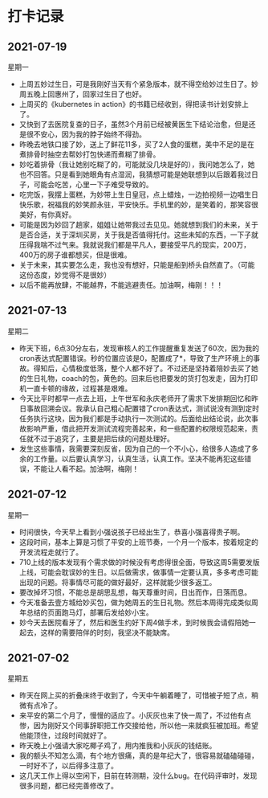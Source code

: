 # 打卡记录

## 2021-07-19

星期一

* 上周五妙过生日，可是我刚好当天有个紧急版本，就不得空给妙过生日了。妙周五晚上回惠州了，回家过生日了也好。
* 上周买的《kubernetes in action》的书籍已经收到，得把读书计划安排上了。
* 又快到了去医院复查的日子，虽然3个月前已经被黄医生下结论治愈，但是还是很不安心，因为我的脖子始终不得劲。
* 昨晚去地铁口接了妙，送上了鲜花11多，买了2人食的蛋糕，美中不足的是在煮排骨时抽空去帮妙打包快递而煮糊了排骨。
* 妙吃着排骨（我让她别吃糊了的，可能就没几块是好的），我问她怎么了，她也不回答。只是看到她眼角有点湿润，我猜想可能是她联想到以后跟着我过日子，可能会吃苦，心里一下子难受导致的。
* 吃完饭，我摆上蛋糕，为妙带上生日皇冠，点上蜡烛，一边拍视频一边唱生日快乐歌，祝福我的妙笑颜永驻，平安快乐。手机里的妙，是笑着的，那笑容很美好，有你真好。
* 可能是因为妙回了趟家，姐姐让她带我过去见见。她就想到我们的未来，关于是否合适，关于深圳买房，关于我是否值得托付。这些未知的东西，一下子就压得我喘不过气来。我就说我们都是平凡人，要接受平凡的现实，200万，400万的房子谁都想买，但是很难。
* 关于未来，其实要怎么走，我也没有想好，只能是船到桥头自然直了。（可能这份态度，妙觉得不是很妙）
* 以后不能再放肆，不能越界，不能逃避责任。加油啊，梅刚！！！

## 2021-07-13

星期二

* 昨天下班，6点30分左右，发现审核人的工作提醒重复发送了60次，因为我的cron表达式配置错误。秒的位置应该是0，配置成了*，导致了生产环境上的事故。得知后，心情极度低落，整个人都不好了。不过还是坚持着陪妙去买了她的生日礼物，coach的包，黄色的。回来后也把要发的货打包发走，因为打印机一直卡顿的缘故，过程甚是艰难。
* 今天比平时都早一点去上班，上午世军和永庆老师开了需求下发排期回忆和昨日事故回溯会议。我承认自己粗心配置错了cron表达式，测试说没有测到定时任务执行这块，因为我们都是手动执行一次测试的。后面给出结论说，此次事故影响严重，借此把开发测试流程完善起来，和一些配置的权限规范起来，责任就不过于追究了，主要是把后续的问题处理好。
* 发生这些事情，我需要深刻反省，因为自己的一个不小心，给很多人造成了多余的工作量。以后要认真学习，认真生活，认真工作。坚决不能再犯这些错误，不能让人看不起。加油啊，梅刚！

## 2021-07-12

星期一

* 时间很快，今天早上看到小强说孩子已经出生了，恭喜小强喜得贵子啊。
* 这段时间，基本上算是习惯了平安的上班节奏，一个月一个版本，按着规定的开发流程走就行了。
* 710上线的版本发现有个需求做的时候没有考虑得很全面，导致这周5需要发版上线，可能会耽误妙的生日。以后做需求，做事情一定要认真，多多考虑可能出现的问题。将事情尽可能的做好最好，这样就能少很多返工。
* 要改掉坏习惯，不能总是胡思乱想，每天尊重时间，日出而作，日落而息。
* 今天准备去壹方城给妙买包，做为她周五的生日礼物。然后本周得完成类似周年总结的页面跑马灯，部署后发给妙小宝。
* 妙今天去医院看牙了，然后和医生约好下周4做手术，到时候我会请假陪她一起去，这样的需要陪伴的时刻，我坚决不能缺席。

## 2021-07-02

星期五

* 昨天在网上买的折叠床终于收到了，今天中午躺着睡了，可惜被子短了点，稍微有点冷了。
* 来平安的第二个月了，慢慢的适应了。小灰灰也来了快一周了，不过他有点惨，因为刚好又个同事辞职把工作交接给他，所以他一来就疯狂被加班。希望他能顶住，过段时间就好了。
* 昨天晚上小强请大家吃椰子鸡了，用内推我和小灰灰的钱结账。
* 我的额头不知怎么滴，有个地方很痛，真的是年纪大了，很容易就磕磕碰碰，一时好不了，以后得多注意了。
* 这几天工作上得以空闲下，目前在转测期，没什么bug。在代码评审时，发现很多问题，都已经完善修改了。



